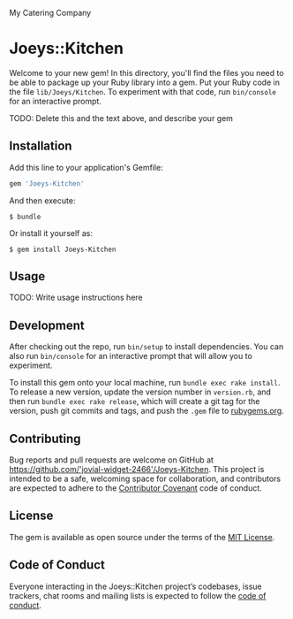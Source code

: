 My Catering Company

# Joeys::Kitchen

Welcome to your new gem! In this directory, you'll find the files you need to be able to package up your Ruby library into a gem. Put your Ruby code in the file `lib/Joeys/Kitchen`. To experiment with that code, run `bin/console` for an interactive prompt.

TODO: Delete this and the text above, and describe your gem

## Installation

Add this line to your application's Gemfile:

```ruby
gem 'Joeys-Kitchen'
```

And then execute:

    $ bundle

Or install it yourself as:

    $ gem install Joeys-Kitchen

## Usage

TODO: Write usage instructions here

## Development

After checking out the repo, run `bin/setup` to install dependencies. You can also run `bin/console` for an interactive prompt that will allow you to experiment.

To install this gem onto your local machine, run `bundle exec rake install`. To release a new version, update the version number in `version.rb`, and then run `bundle exec rake release`, which will create a git tag for the version, push git commits and tags, and push the `.gem` file to [rubygems.org](https://rubygems.org).

## Contributing

Bug reports and pull requests are welcome on GitHub at https://github.com/'jovial-widget-2466'/Joeys-Kitchen. This project is intended to be a safe, welcoming space for collaboration, and contributors are expected to adhere to the [Contributor Covenant](http://contributor-covenant.org) code of conduct.

## License

The gem is available as open source under the terms of the [MIT License](https://opensource.org/licenses/MIT).

## Code of Conduct

Everyone interacting in the Joeys::Kitchen project’s codebases, issue trackers, chat rooms and mailing lists is expected to follow the [code of conduct](https://github.com/'jovial-widget-2466'/Joeys-Kitchen/blob/master/CODE_OF_CONDUCT.md).

